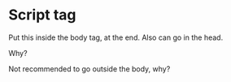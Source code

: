 # Script tag

Put this inside the body tag, at the end.
Also can go in the head.

Why?

Not recommended to go outside the body, why?
